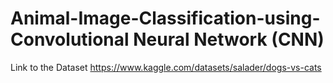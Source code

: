 # Animal-Image-Classification-using-Convolutional Neural Network (CNN)


Link to the Dataset
https://www.kaggle.com/datasets/salader/dogs-vs-cats
